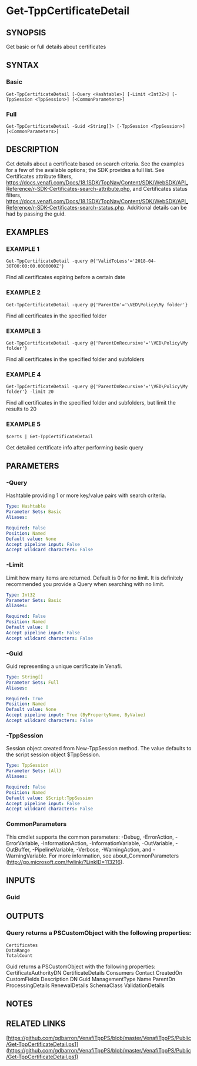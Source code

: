 # Get-TppCertificateDetail

## SYNOPSIS
Get basic or full details about certificates

## SYNTAX

### Basic
```
Get-TppCertificateDetail [-Query <Hashtable>] [-Limit <Int32>] [-TppSession <TppSession>] [<CommonParameters>]
```

### Full
```
Get-TppCertificateDetail -Guid <String[]> [-TppSession <TppSession>] [<CommonParameters>]
```

## DESCRIPTION
Get details about a certificate based on search criteria. 
See the examples for a few of the available options; the SDK provides a full list. 
See Certificates attribute filters, https://docs.venafi.com/Docs/18.1SDK/TopNav/Content/SDK/WebSDK/API_Reference/r-SDK-Certificates-search-attribute.php, and Certificates status filters, https://docs.venafi.com/Docs/18.1SDK/TopNav/Content/SDK/WebSDK/API_Reference/r-SDK-Certificates-search-status.php.
Additional details can be had by passing the guid.

## EXAMPLES

### EXAMPLE 1
```
Get-TppCertificateDetail -query @{'ValidToLess'='2018-04-30T00:00:00.0000000Z'}
```

Find all certificates expiring before a certain date

### EXAMPLE 2
```
Get-TppCertificateDetail -query @{'ParentDn'='\VED\Policy\My folder'}
```

Find all certificates in the specified folder

### EXAMPLE 3
```
Get-TppCertificateDetail -query @{'ParentDnRecursive'='\VED\Policy\My folder'}
```

Find all certificates in the specified folder and subfolders

### EXAMPLE 4
```
Get-TppCertificateDetail -query @{'ParentDnRecursive'='\VED\Policy\My folder'} -limit 20
```

Find all certificates in the specified folder and subfolders, but limit the results to 20

### EXAMPLE 5
```
$certs | Get-TppCertificateDetail
```

Get detailed certificate info after performing basic query

## PARAMETERS

### -Query
Hashtable providing 1 or more key/value pairs with search criteria.

```yaml
Type: Hashtable
Parameter Sets: Basic
Aliases:

Required: False
Position: Named
Default value: None
Accept pipeline input: False
Accept wildcard characters: False
```

### -Limit
Limit how many items are returned. 
Default is 0 for no limit.
It is definitely recommended you provide a Query when searching with no limit.

```yaml
Type: Int32
Parameter Sets: Basic
Aliases:

Required: False
Position: Named
Default value: 0
Accept pipeline input: False
Accept wildcard characters: False
```

### -Guid
Guid representing a unique certificate in Venafi.

```yaml
Type: String[]
Parameter Sets: Full
Aliases:

Required: True
Position: Named
Default value: None
Accept pipeline input: True (ByPropertyName, ByValue)
Accept wildcard characters: False
```

### -TppSession
Session object created from New-TppSession method. 
The value defaults to the script session object $TppSession.

```yaml
Type: TppSession
Parameter Sets: (All)
Aliases:

Required: False
Position: Named
Default value: $Script:TppSession
Accept pipeline input: False
Accept wildcard characters: False
```

### CommonParameters
This cmdlet supports the common parameters: -Debug, -ErrorAction, -ErrorVariable, -InformationAction, -InformationVariable, -OutVariable, -OutBuffer, -PipelineVariable, -Verbose, -WarningAction, and -WarningVariable.
For more information, see about_CommonParameters (http://go.microsoft.com/fwlink/?LinkID=113216).

## INPUTS

### Guid

## OUTPUTS

### Query returns a PSCustomObject with the following properties:
    Certificates
    DataRange
    TotalCount

Guid returns a PSCustomObject with the following properties:
    CertificateAuthorityDN
    CertificateDetails
    Consumers
    Contact
    CreatedOn
    CustomFields
    Description
    DN
    Guid
    ManagementType
    Name
    ParentDn
    ProcessingDetails
    RenewalDetails
    SchemaClass
    ValidationDetails

## NOTES

## RELATED LINKS

[https://github.com/gdbarron/VenafiTppPS/blob/master/VenafiTppPS/Public/Get-TppCertificateDetail.ps1](https://github.com/gdbarron/VenafiTppPS/blob/master/VenafiTppPS/Public/Get-TppCertificateDetail.ps1)

